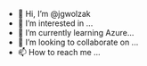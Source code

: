 - 👋 Hi, I’m @jgwolzak
- 👀 I’m interested in ...
- 🌱 I’m currently learning Azure...
- 💞️ I’m looking to collaborate on ...
- 📫 How to reach me ...

<!---
jgwolzak/jgwolzak is a ✨ special ✨ repository because its `README.md` (this file) appears on your GitHub profile.
You can click the Preview link to take a look at your changes.
--->
